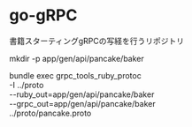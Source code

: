 # go-gRPC
書籍スターティングgRPCの写経を行うリポジトリ

mkdir -p app/gen/api/pancake/baker

bundle exec grpc_tools_ruby_protoc \
    -I ../proto \
    --ruby_out=app/gen/api/pancake/baker \
    --grpc_out=app/gen/api/pancake/baker \
    ../proto/pancake.proto
